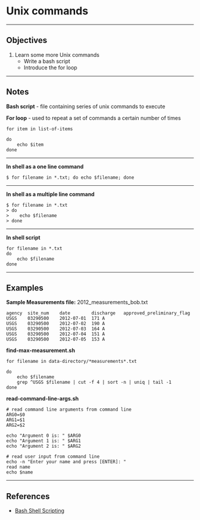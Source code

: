 Unix commands
=============

*****
Objectives
----------

1. Learn some more Unix commands
    * Write a bash script
	* Introduce the for loop

*****
Notes
-----

**Bash script** - file containing series of unix commands to execute

**For loop** - used to repeat a set of commands a certain number of times 

	for item in list-of-items
	
	do
		echo $item
	done

*****
**In shell as a one line command**

	$ for filename in *.txt; do echo $filename; done

*****
**In shell as a multiple line command**

	$ for filename in *.txt
	> do 
	>    echo $filename
	> done

*****
**In shell script**

    for filename in *.txt
	do 
	    echo $filename
	done

*****
Examples
--------

**Sample Measurements file:** 2012_measurements_bob.txt

	agency	site_num	date		discharge	approved_preliminary_flag
	USGS	03290500	2012-07-01	171	A
	USGS	03290500	2012-07-02	190	A
	USGS	03290500	2012-07-03	164	A
	USGS	03290500	2012-07-04	151	A
	USGS	03290500	2012-07-05	153	A

**find-max-measurement.sh**

	for filename in data-directory/*measurements*.txt
	
	do
		echo $filename
		grep ^USGS $filename | cut -f 4 | sort -n | uniq | tail -1
	done

**read-command-line-args.sh**

	# read command line arguments from command line
	ARG0=$0
	ARG1=$1
	ARG2=$2

	echo "Argument 0 is: " $ARG0
	echo "Argument 1 is: " $ARG1
	echo "Argument 2 is: " $ARG2

	# read user input from command line
	echo -n "Enter your name and press [ENTER]: "
	read name
	echo $name

	
*****
References
----------

* [Bash Shell Scripting]


[Bash Shell Scripting]:http://en.wikibooks.org/wiki/Bash_Shell_Scripting